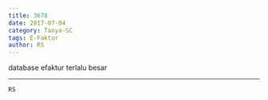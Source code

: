 ```yaml
---
title: 3678
date: 2017-07-04
category: Tanya-SC
tags: E-Faktur
author: RS
---
```


database efaktur terlalu besar

---



`RS`
